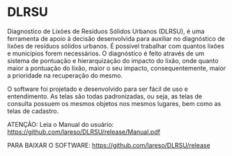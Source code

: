 # DLRSU
Diagnostico de Lixões de Resíduos Sólidos Urbanos (DLRSU), é uma ferramenta de apoio à decisão desenvolvida para auxiliar no diagnóstico de lixões de resíduos sólidos urbanos. É possível trabalhar com quantos lixões e municípios forem necessários. O diagnóstico é feito através de um sistema de pontuação e hierarquização do impacto do lixão, onde quanto maior a pontuação do lixão, maior o seu impacto, consequentemente, maior a prioridade na recuperação do mesmo.

O software foi projetado e desenvolvido para ser fácil de uso e entendimento. As telas são todas padronizadas, ou seja,  as telas de consulta possuem os mesmos objetos nos mesmos lugares, bem como as telas de cadastro.

ATENÇÃO:  Leia o Manual do usuário: https://github.com/lareso/DLRSU/release/Manual.pdf

PARA BAIXAR O SOFTWARE: https://github.com/lareso/DLRSU/release
